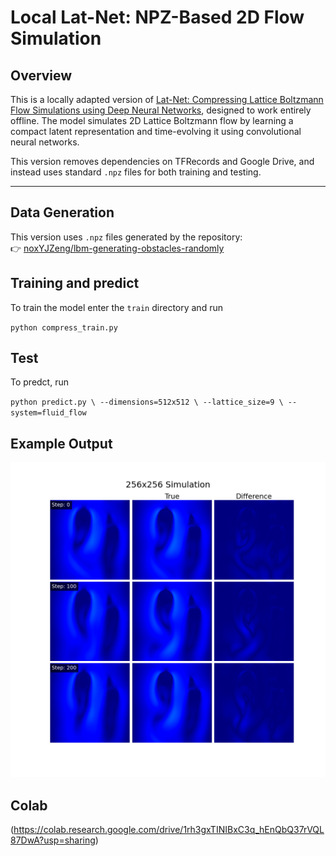 # Local Lat-Net: NPZ-Based 2D Flow Simulation

## Overview

This is a locally adapted version of [Lat-Net: Compressing Lattice Boltzmann Flow Simulations using Deep Neural Networks](https://arxiv.org/abs/1705.09036), designed to work entirely offline. The model simulates 2D Lattice Boltzmann flow by learning a compact latent representation and time-evolving it using convolutional neural networks.

This version removes dependencies on TFRecords and Google Drive, and instead uses standard `.npz` files for both training and testing.

---

## Data Generation

This version uses `.npz` files generated by the repository:  
👉 [noxYJZeng/lbm-generating-obstacles-randomly](https://github.com/noxYJZeng/lbm-generating-obstacles-randomly)

## Training and predict
To train the model enter the `train` directory and run

`
python compress_train.py
`
## Test

To predct, run

`
python predict.py \
  --dimensions=512x512 \
  --lattice_size=9 \
  --system=fluid_flow
`

## Example Output

![output](256x256_flow_image.png)

## Colab 

(https://colab.research.google.com/drive/1rh3gxTINIBxC3q_hEnQbQ37rVQL87DwA?usp=sharing)
